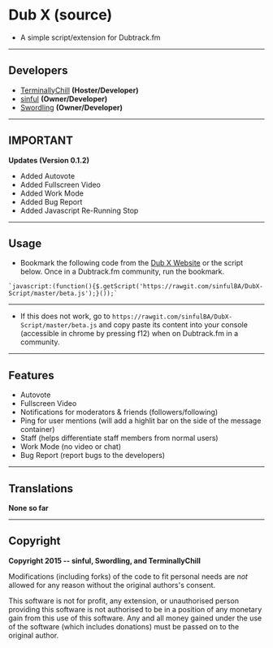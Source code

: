 # Dub X (source)
- A simple script/extension for Dubtrack.fm

-------------
Developers
---
 - [TerminallyChill](https://github.com/JBader89) __(Hoster/Developer)__
 - [sinful](https://github.com/sinfulBA) __(Owner/Developer)__
 - [Swordling](https://github.com/swordling) __(Owner/Developer)__

-----------------
IMPORTANT
---

__Updates (Version 0.1.2)__

- Added Autovote
- Added Fullscreen Video
- Added Work Mode
- Added Bug Report
- Added Javascript Re-Running Stop

-----------------
Usage
---

* Bookmark the following code from the [Dub X Website](http://dubx.net) or the script below. Once in a Dubtrack.fm community, run the bookmark.

```
`javascript:(function(){$.getScript('https://rawgit.com/sinfulBA/DubX-Script/master/beta.js');}());`
```

---
* If this does not work, go to `https://rawgit.com/sinfulBA/DubX-Script/master/beta.js` and copy paste its content into your console (accessible in chrome by pressing f12) when on Dubtrack.fm in a community.

-----------------
Features
---

- Autovote
- Fullscreen Video
- Notifications for moderators & friends (followers/following)
- Ping for user mentions (will add a highlit bar on the side of the message container)
- Staff (helps differentiate staff members from normal users)
- Work Mode (no video or chat)
- Bug Report (report bugs to the developers)

-----------------
Translations
---

**None so far**

-----------------
Copyright
---

**Copyright 2015 -- sinful, Swordling, and TerminallyChill**

Modifications (including forks) of the code to fit personal needs are *not* allowed for any reason without the original authors's consent.

This software is not for profit, any extension, or unauthorised person providing this software is not authorised to be in a position of any monetary gain from this use of this software. Any and all money gained under the use of the software (which includes donations) must be passed on to the original author.
